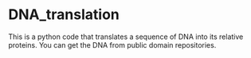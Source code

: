 # DNA_translation

This is a python code that translates a sequence of DNA into its relative proteins. You can get the DNA from public domain repositories.
